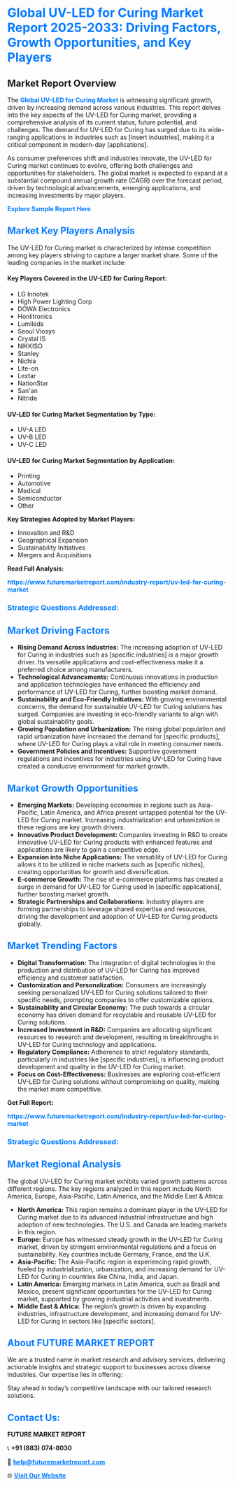 <h1 style="color: #007BFF;">Global UV-LED for Curing Market Report 2025-2033: Driving Factors, Growth Opportunities, and Key Players</h1>

<section id="overview">
<h2>Market Report Overview</h2>
<p>The <a href="https://www.futuremarketreport.com/industry-report/uv-led-for-curing-market" style="color: #007BFF; text-decoration: none;"><strong>Global UV-LED for Curing Market</strong></a> is witnessing significant growth, driven by increasing demand across various industries. This report delves into the key aspects of the UV-LED for Curing market, providing a comprehensive analysis of its current status, future potential, and challenges. The demand for UV-LED for Curing has surged due to its wide-ranging applications in industries such as [insert industries], making it a critical component in modern-day [applications].</p>
<p>As consumer preferences shift and industries innovate, the UV-LED for Curing market continues to evolve, offering both challenges and opportunities for stakeholders. The global market is expected to expand at a substantial compound annual growth rate (CAGR) over the forecast period, driven by technological advancements, emerging applications, and increasing investments by major players.</p>
</section>

<section id="overview">
<p><a href="https://www.futuremarketreport.com/request-sample/reportId=81967" style="color: #007BFF; text-decoration: none;"><strong>Explore Sample Report Here</strong></a></p>
</section>

<section id="key-players">
<h2 style="color: #007BFF;">Market Key Players Analysis</h2>
<p>The UV-LED for Curing market is characterized by intense competition among key players striving to capture a larger market share. Some of the leading companies in the market include:</p>
<h4>Key Players Covered in the UV-LED for Curing Report:</h4>
<ul><li>LG Innotek</li><li>High Power Lighting Corp</li><li>DOWA Electronics</li><li>Honlitronics</li><li>Lumileds</li><li>Seoul Viosys</li><li>Crystal IS</li><li>NIKKISO</li><li>Stanley</li><li>Nichia</li><li>Lite-on</li><li>Lextar</li><li>NationStar</li><li>San&#039;an</li><li>Nitride</li></ul>
<h4>UV-LED for Curing Market Segmentation by Type:</h4>
<ul><li>UV-A LED</li><li>UV-B LED</li><li>UV-C LED</li></ul>

<h4>UV-LED for Curing Market Segmentation by Application:</h4>
<ul><li>Printing</li><li>Automotive</li><li>Medical</li><li>Semiconductor</li><li>Other</li></ul>
<p><strong>Key Strategies Adopted by Market Players:</strong></p>
<ul>
<li>Innovation and R&D</li>
<li>Geographical Expansion</li>
<li>Sustainability Initiatives</li>
<li>Mergers and Acquisitions</li>
</ul>
</section>

<section>
<p><strong>Read Full Analysis: </strong></p><a href="https://www.futuremarketreport.com/industry-report/uv-led-for-curing-market" style="color: #007BFF; text-decoration: none;"><strong>https://www.futuremarketreport.com/industry-report/uv-led-for-curing-market</strong></a>
<h3 style="color: #007BFF;">Strategic Questions Addressed:</h3>
</section>

<section id="driving-factors">
<h2 style="color: #007BFF;">Market Driving Factors</h2>
<ul>
<li><strong>Rising Demand Across Industries:</strong> The increasing adoption of UV-LED for Curing in industries such as [specific industries] is a major growth driver. Its versatile applications and cost-effectiveness make it a preferred choice among manufacturers.</li>
<li><strong>Technological Advancements:</strong> Continuous innovations in production and application technologies have enhanced the efficiency and performance of UV-LED for Curing, further boosting market demand.</li>
<li><strong>Sustainability and Eco-Friendly Initiatives:</strong> With growing environmental concerns, the demand for sustainable UV-LED for Curing solutions has surged. Companies are investing in eco-friendly variants to align with global sustainability goals.</li>
<li><strong>Growing Population and Urbanization:</strong> The rising global population and rapid urbanization have increased the demand for [specific products], where UV-LED for Curing plays a vital role in meeting consumer needs.</li>
<li><strong>Government Policies and Incentives:</strong> Supportive government regulations and incentives for industries using UV-LED for Curing have created a conducive environment for market growth.</li>
</ul>
</section>

<section id="growth-opportunities">
<h2 style="color: #007BFF;">Market Growth Opportunities</h2>
<ul>
<li><strong>Emerging Markets:</strong> Developing economies in regions such as Asia-Pacific, Latin America, and Africa present untapped potential for the UV-LED for Curing market. Increasing industrialization and urbanization in these regions are key growth drivers.</li>
<li><strong>Innovative Product Development:</strong> Companies investing in R&D to create innovative UV-LED for Curing products with enhanced features and applications are likely to gain a competitive edge.</li>
<li><strong>Expansion into Niche Applications:</strong> The versatility of UV-LED for Curing allows it to be utilized in niche markets such as [specific niches], creating opportunities for growth and diversification.</li>
<li><strong>E-commerce Growth:</strong> The rise of e-commerce platforms has created a surge in demand for UV-LED for Curing used in [specific applications], further boosting market growth.</li>
<li><strong>Strategic Partnerships and Collaborations:</strong> Industry players are forming partnerships to leverage shared expertise and resources, driving the development and adoption of UV-LED for Curing products globally.</li>
</ul>
</section>

<section id="trending-factors">
<h2 style="color: #007BFF;">Market Trending Factors</h2>
<ul>
<li><strong>Digital Transformation:</strong> The integration of digital technologies in the production and distribution of UV-LED for Curing has improved efficiency and customer satisfaction.</li>
<li><strong>Customization and Personalization:</strong> Consumers are increasingly seeking personalized UV-LED for Curing solutions tailored to their specific needs, prompting companies to offer customizable options.</li>
<li><strong>Sustainability and Circular Economy:</strong> The push towards a circular economy has driven demand for recyclable and reusable UV-LED for Curing solutions.</li>
<li><strong>Increased Investment in R&D:</strong> Companies are allocating significant resources to research and development, resulting in breakthroughs in UV-LED for Curing technology and applications.</li>
<li><strong>Regulatory Compliance:</strong> Adherence to strict regulatory standards, particularly in industries like [specific industries], is influencing product development and quality in the UV-LED for Curing market.</li>
<li><strong>Focus on Cost-Effectiveness:</strong> Businesses are exploring cost-efficient UV-LED for Curing solutions without compromising on quality, making the market more competitive.</li>
</ul>
</section>

<section>
<p><strong>Get Full Report: </strong></p><a href="https://www.futuremarketreport.com/industry-report/uv-led-for-curing-market" style="color: #007BFF; text-decoration: none;"><strong>https://www.futuremarketreport.com/industry-report/uv-led-for-curing-market</strong></a>
<h3 style="color: #007BFF;">Strategic Questions Addressed:</h3>
</section>


<section id="regional-analysis">
<h2 style="color: #007BFF;">Market Regional Analysis</h2>
<p>The global UV-LED for Curing market exhibits varied growth patterns across different regions. The key regions analyzed in this report include North America, Europe, Asia-Pacific, Latin America, and the Middle East & Africa:</p>
<ul>
<li><strong>North America:</strong> This region remains a dominant player in the UV-LED for Curing market due to its advanced industrial infrastructure and high adoption of new technologies. The U.S. and Canada are leading markets in this region.</li>
<li><strong>Europe:</strong> Europe has witnessed steady growth in the UV-LED for Curing market, driven by stringent environmental regulations and a focus on sustainability. Key countries include Germany, France, and the U.K.</li>
<li><strong>Asia-Pacific:</strong> The Asia-Pacific region is experiencing rapid growth, fueled by industrialization, urbanization, and increasing demand for UV-LED for Curing in countries like China, India, and Japan.</li>
<li><strong>Latin America:</strong> Emerging markets in Latin America, such as Brazil and Mexico, present significant opportunities for the UV-LED for Curing market, supported by growing industrial activities and investments.</li>
<li><strong>Middle East & Africa:</strong> The region’s growth is driven by expanding industries, infrastructure development, and increasing demand for UV-LED for Curing in sectors like [specific sectors].</li>
</ul>
</section>

<footer>
<h2 style="color: #007BFF;">About FUTURE MARKET REPORT</h2>
<p>We are a trusted name in market research and advisory services, delivering actionable insights and strategic support to businesses across diverse industries. Our expertise lies in offering:</p>

<p>Stay ahead in today’s competitive landscape with our tailored research solutions.</p>

<h2 style="color: #007BFF;">Contact Us:</h2>
<p><strong>FUTURE MARKET REPORT</strong></p>
<p>📞 <strong>+91 (883) 074-8030</strong></p>
<p>📧 <strong><a href="mailto:help@futuremarketreport.com" style="color: #007BFF;">help@futuremarketreport.com</a></strong></p>
<p>🌐 <strong><a href="https://www.futuremarketreport.com/" style="color: #007BFF;">Visit Our Website</a></strong></p>
</footer>